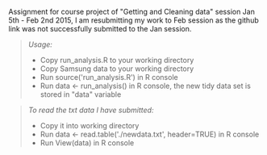 Assignment for course project of "Getting and Cleaning data" session Jan 5th - Feb 2nd 2015, I am resubmitting my work to Feb session as the github link was not successfully submitted to the Jan session.

>*Usage:*
 > - Copy run_analysis.R to your working directory
 > - Copy Samsung data to your working directory
 > - Run source('run_analysis.R') in R console
 > - Run data <- run_analysis()  in R console, the new tidy data set is stored in "data" variable

>*To read the txt data I have submitted:*
 > - Copy it into working directory
 > - Run data <- read.table('./newdata.txt', header=TRUE) in R console
 > - Run View(data) in R console 
